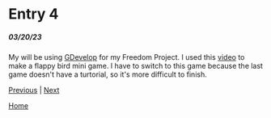 # Entry 4
##### 03/20/23

My will be using [GDevelop](https://editor.gdevelop.io/) for my Freedom Project. I used this [video](https://www.youtube.com/watch?v=dud10a_E9Pk) to make a flappy bird mini game. I have to switch to this game because the last game doesn't have a turtorial, so it's more difficult to finish.

[Previous](entry03.md) | [Next](entry05.md)

[Home](../README.md)
